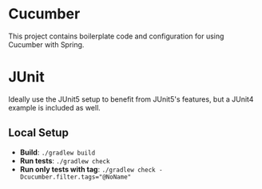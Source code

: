 # Cucumber

This project contains boilerplate code and configuration for using Cucumber with Spring.

# JUnit

Ideally use the JUnit5 setup to benefit from JUnit5's features, but a JUnit4 example is included as well.

## Local Setup

* **Build**: `./gradlew build`
* **Run tests**: `./gradlew check`
* **Run only tests with tag**: `./gradlew check -Dcucumber.filter.tags="@NoName"`